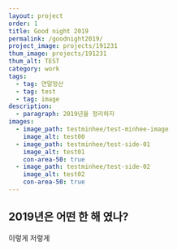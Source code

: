 ```yaml
---
layout: project
order: 1
title: Good night 2019
permalink: /goodnight2019/
project_image: projects/191231
thum_image: projects/191231
thum_alt: TEST
category: work
tags:
  - tag: 연말정산
  - tag: test
  - tag: image
description:
  - paragraph: 2019년을 정리하자
images:
  - image_path: testminhee/test-minhee-image
    image_alt: test00
  - image_path: testminhee/test-side-01
    image_alt: test01
    con-area-50: true
  - image_path: testminhee/test-side-02
    image_alt: test02
    con-area-50: true
---
```


## 2019년은 어떤 한 해 였나?

이렇게 저렇게
